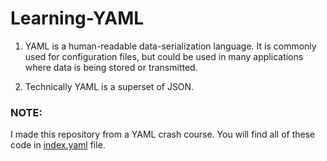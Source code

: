 # Learning-YAML

1. YAML is a human-readable data-serialization language. It is commonly used for configuration files, but could be used in many applications where data is being stored or transmitted.

2. Technically YAML is a superset of JSON.

### NOTE:

I made this repository from a YAML crash course. You will find all of these code in [index.yaml](https://github.com/TaenAhammed/Learning-YAML/blob/master/index.yaml) file.
